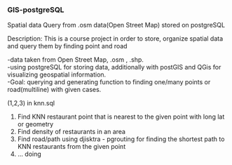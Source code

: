 ### GIS-postgreSQL
Spatial data Query from .osm data(Open Street Map) stored on postgreSQL  

  
Description: This is a course project in order to store, organize spatial data and query them by finding point and road  

  
-data taken from Open Street Map, .osm , .shp.  
-using postgreSQL for storing data, additionally with postGIS and QGis for visualizing geospatial information.  
-Goal: querying and generating function to finding one/many points or road(multiline) with given cases.  

(1,2,3) in knn.sql  

  1. Find KNN restaurant point that is nearest to the given point with long lat or geometry 
  2. Find density of restaurants in an area
  3. Find road/path using djisktra - pgrouting for finding the shortest path to KNN restaurants from the given point
  4. ... doing

